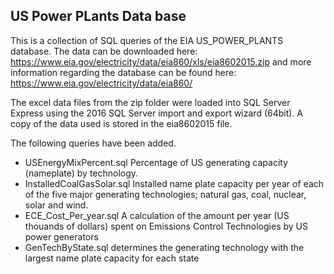 ## US Power PLants Data base

This is a collection of SQL queries of the EIA US_POWER_PLANTS database.
The data can be downloaded here: https://www.eia.gov/electricity/data/eia860/xls/eia8602015.zip
and more information regarding the database can be found here: https://www.eia.gov/electricity/data/eia860/

The excel data files from the zip folder were loaded into SQL Server Express using the 2016 SQL Server import and export wizard (64bit). A copy of the data used is stored in the eia8602015 file.

The following queries have been added.

* USEnergyMixPercent.sql Percentage of US generating capacity (nameplate) by technology.
* InstalledCoalGasSolar.sql Installed name plate capacity per year of each of the five major generating technologies; natural gas, coal, nuclear, solar and wind.
* ECE_Cost_Per_year.sql A calculation of the amount per year (US thouands of dollars) spent on Emissions Control Technologies by US power generators 
* GenTechByState.sql determines the generating technology with the largest name plate capacity for each state
